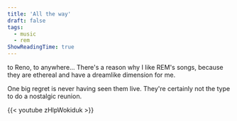 ```yaml
---
title: 'All the way'
draft: false
tags:
  - music
  - rem
ShowReadingTime: true
---
```



to Reno, to anywhere... There's a reason why I like REM's songs, because they are ethereal and have a dreamlike dimension for me.

One big regret is never having seen them live. They're certainly not the type to do a nostalgic reunion.

{{< youtube zHlpWokiduk >}}
